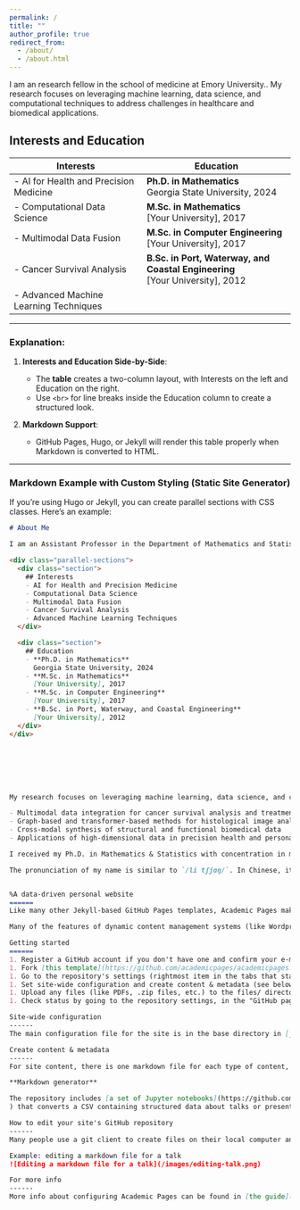 ```yaml
---
permalink: /
title: ""
author_profile: true
redirect_from: 
  - /about/
  - /about.html
---
```

I am an research fellow in the school of medicine at Emory University.. My research focuses on leveraging machine learning, data science, and computational techniques to address challenges in healthcare and biomedical applications.

## Interests and Education

| **Interests**                              | **Education**                                                                 |
|--------------------------------------------|-------------------------------------------------------------------------------|
| - AI for Health and Precision Medicine     | **Ph.D. in Mathematics**<br>Georgia State University, 2024                   |
| - Computational Data Science               | **M.Sc. in Mathematics**<br>[Your University], 2017                          |
| - Multimodal Data Fusion                   | **M.Sc. in Computer Engineering**<br>[Your University], 2017                 |
| - Cancer Survival Analysis                 | **B.Sc. in Port, Waterway, and Coastal Engineering**<br>[Your University], 2012 |
| - Advanced Machine Learning Techniques     |                                                                               |

---

### Explanation:
1. **Interests and Education Side-by-Side**:  
   - The **table** creates a two-column layout, with Interests on the left and Education on the right.
   - Use `<br>` for line breaks inside the Education column to create a structured look.

2. **Markdown Support**:
   - GitHub Pages, Hugo, or Jekyll will render this table properly when Markdown is converted to HTML.

---

### Markdown Example with Custom Styling (Static Site Generator)
If you’re using Hugo or Jekyll, you can create parallel sections with CSS classes. Here’s an example:

```markdown
# About Me

I am an Assistant Professor in the Department of Mathematics and Statistics at [Your Institution]. My research focuses on leveraging machine learning, data science, and computational techniques to address challenges in healthcare and biomedical applications.

<div class="parallel-sections">
  <div class="section">
    ## Interests
    - AI for Health and Precision Medicine
    - Computational Data Science
    - Multimodal Data Fusion
    - Cancer Survival Analysis
    - Advanced Machine Learning Techniques
  </div>

  <div class="section">
    ## Education
    - **Ph.D. in Mathematics**  
      Georgia State University, 2024
    - **M.Sc. in Mathematics**  
      [Your University], 2017
    - **M.Sc. in Computer Engineering**  
      [Your University], 2017
    - **B.Sc. in Port, Waterway, and Coastal Engineering**  
      [Your University], 2012
  </div>
</div>







My research focuses on leveraging machine learning, data science, and computational techniques to address challenges in healthcare and biomedical applications. I aim to advance precision medicine and improve patient outcomes by integrating multimodal data and developing innovative algorithms. My recent work focuses on:

- Multimodal data integration for cancer survival analysis and treatment response prediction  
- Graph-based and transformer-based methods for histological image analysis  
- Cross-modal synthesis of structural and functional biomedical data  
- Applications of high-dimensional data in precision health and personalized medicine  

I received my Ph.D. in Mathematics & Statistics with concentration in machine learning and data science from Georgia State University, where my research focused on the intersection of artificial intelligence and medical imaging. I was also actively involved in collaborations with the hospitals from USA, Europe and China contributing to projects in cancer diagnostics and survival analysis. Prior to my Ph.D., I earned a Master's degree in Computer Engineering at Georgia Tech.

The pronunciation of my name is similar to `/li tʃjɑŋ/`. In Chinese, it is 李强.


%A data-driven personal website
======
Like many other Jekyll-based GitHub Pages templates, Academic Pages makes you separate the website's content from its form. The content & metadata of your website are in structured markdown files, while various other files constitute the theme, specifying how to transform that content & metadata into HTML pages. You keep these various markdown (.md), YAML (.yml), HTML, and CSS files in a public GitHub repository. Each time you commit and push an update to the repository, the [GitHub pages](https://pages.github.com/) service creates static HTML pages based on these files, which are hosted on GitHub's servers free of charge.

Many of the features of dynamic content management systems (like Wordpress) can be achieved in this fashion, using a fraction of the computational resources and with far less vulnerability to hacking and DDoSing. You can also modify the theme to your heart's content without touching the content of your site. If you get to a point where you've broken something in Jekyll/HTML/CSS beyond repair, your markdown files describing your talks, publications, etc. are safe. You can rollback the changes or even delete the repository and start over - just be sure to save the markdown files! Finally, you can also write scripts that process the structured data on the site, such as [this one](https://github.com/academicpages/academicpages.github.io/blob/master/talkmap.ipynb) that analyzes metadata in pages about talks to display [a map of every location you've given a talk](https://academicpages.github.io/talkmap.html).

Getting started
======
1. Register a GitHub account if you don't have one and confirm your e-mail (required!)
1. Fork [this template](https://github.com/academicpages/academicpages.github.io) by clicking the "Use this template" button in the top right. 
1. Go to the repository's settings (rightmost item in the tabs that start with "Code", should be below "Unwatch"). Rename the repository "[your GitHub username].github.io", which will also be your website's URL.
1. Set site-wide configuration and create content & metadata (see below -- also see [this set of diffs](http://archive.is/3TPas) showing what files were changed to set up [an example site](https://getorg-testacct.github.io) for a user with the username "getorg-testacct")
1. Upload any files (like PDFs, .zip files, etc.) to the files/ directory. They will appear at https://[your GitHub username].github.io/files/example.pdf.  
1. Check status by going to the repository settings, in the "GitHub pages" section

Site-wide configuration
------
The main configuration file for the site is in the base directory in [_config.yml](https://github.com/academicpages/academicpages.github.io/blob/master/_config.yml), which defines the content in the sidebars and other site-wide features. You will need to replace the default variables with ones about yourself and your site's github repository. The configuration file for the top menu is in [_data/navigation.yml](https://github.com/academicpages/academicpages.github.io/blob/master/_data/navigation.yml). For example, if you don't have a portfolio or blog posts, you can remove those items from that navigation.yml file to remove them from the header. 

Create content & metadata
------
For site content, there is one markdown file for each type of content, which are stored in directories like _publications, _talks, _posts, _teaching, or _pages. For example, each talk is a markdown file in the [_talks directory](https://github.com/academicpages/academicpages.github.io/tree/master/_talks). At the top of each markdown file is structured data in YAML about the talk, which the theme will parse to do lots of cool stuff. The same structured data about a talk is used to generate the list of talks on the [Talks page](https://academicpages.github.io/talks), each [individual page](https://academicpages.github.io/talks/2012-03-01-talk-1) for specific talks, the talks section for the [CV page](https://academicpages.github.io/cv), and the [map of places you've given a talk](https://academicpages.github.io/talkmap.html) (if you run this [python file](https://github.com/academicpages/academicpages.github.io/blob/master/talkmap.py) or [Jupyter notebook](https://github.com/academicpages/academicpages.github.io/blob/master/talkmap.ipynb), which creates the HTML for the map based on the contents of the _talks directory).

**Markdown generator**

The repository includes [a set of Jupyter notebooks](https://github.com/academicpages/academicpages.github.io/tree/master/markdown_generator
) that converts a CSV containing structured data about talks or presentations into individual markdown files that will be properly formatted for the Academic Pages template. The sample CSVs in that directory are the ones I used to create my own personal website at stuartgeiger.com. My usual workflow is that I keep a spreadsheet of my publications and talks, then run the code in these notebooks to generate the markdown files, then commit and push them to the GitHub repository.

How to edit your site's GitHub repository
------
Many people use a git client to create files on their local computer and then push them to GitHub's servers. If you are not familiar with git, you can directly edit these configuration and markdown files directly in the github.com interface. Navigate to a file (like [this one](https://github.com/academicpages/academicpages.github.io/blob/master/_talks/2012-03-01-talk-1.md) and click the pencil icon in the top right of the content preview (to the right of the "Raw | Blame | History" buttons). You can delete a file by clicking the trashcan icon to the right of the pencil icon. You can also create new files or upload files by navigating to a directory and clicking the "Create new file" or "Upload files" buttons. 

Example: editing a markdown file for a talk
![Editing a markdown file for a talk](/images/editing-talk.png)

For more info
------
More info about configuring Academic Pages can be found in [the guide](https://academicpages.github.io/markdown/), the [growing wiki](https://github.com/academicpages/academicpages.github.io/wiki), and you can always [ask a question on GitHub](https://github.com/academicpages/academicpages.github.io/discussions). The [guides for the Minimal Mistakes theme](https://mmistakes.github.io/minimal-mistakes/docs/configuration/) (which this theme was forked from) might also be helpful.
